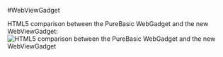 #WebViewGadget

HTML5 comparison between the PureBasic WebGadget and the new WebViewGadget:
![HTML5 comparison between the PureBasic WebGadget and the new WebViewGadget](https://i.imgur.com/l3OBy1e.png)
